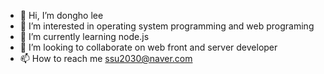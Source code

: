 - 👋 Hi, I’m dongho lee
- 👀 I’m interested in operating system programming and web programing 
- 🌱 I’m currently learning node.js
- 💞️ I’m looking to collaborate on web front and server developer
- 📫 How to reach me ssu2030@naver.com

<!---
ssu2030/ssu2030 is a ✨ special ✨ repository because its `README.md` (this file) appears on your GitHub profile.
You can click the Preview link to take a look at your changes.
--->
